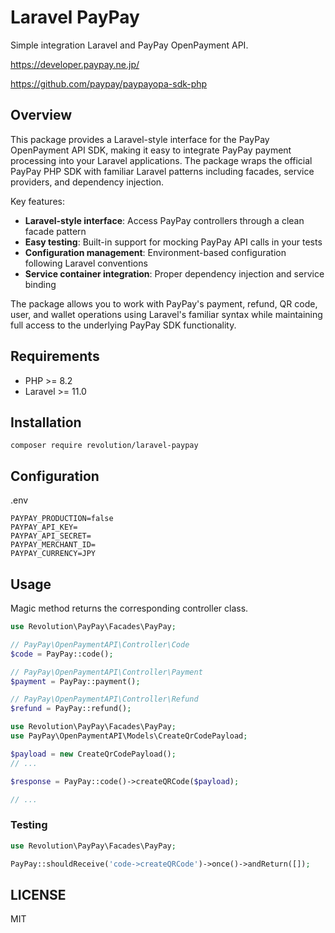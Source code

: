 # Laravel PayPay

Simple integration Laravel and PayPay OpenPayment API.

https://developer.paypay.ne.jp/

https://github.com/paypay/paypayopa-sdk-php

## Overview

This package provides a Laravel-style interface for the PayPay OpenPayment API SDK, making it easy to integrate PayPay payment processing into your Laravel applications. The package wraps the official PayPay PHP SDK with familiar Laravel patterns including facades, service providers, and dependency injection.

Key features:
- **Laravel-style interface**: Access PayPay controllers through a clean facade pattern
- **Easy testing**: Built-in support for mocking PayPay API calls in your tests
- **Configuration management**: Environment-based configuration following Laravel conventions
- **Service container integration**: Proper dependency injection and service binding

The package allows you to work with PayPay's payment, refund, QR code, user, and wallet operations using Laravel's familiar syntax while maintaining full access to the underlying PayPay SDK functionality.

## Requirements
- PHP >= 8.2
- Laravel >= 11.0

## Installation

```
composer require revolution/laravel-paypay
```

## Configuration

.env
```
PAYPAY_PRODUCTION=false
PAYPAY_API_KEY=
PAYPAY_API_SECRET=
PAYPAY_MERCHANT_ID=
PAYPAY_CURRENCY=JPY
```

## Usage
Magic method returns the corresponding controller class.

```php
use Revolution\PayPay\Facades\PayPay;

// PayPay\OpenPaymentAPI\Controller\Code
$code = PayPay::code();

// PayPay\OpenPaymentAPI\Controller\Payment
$payment = PayPay::payment();

// PayPay\OpenPaymentAPI\Controller\Refund
$refund = PayPay::refund();
```

```php
use Revolution\PayPay\Facades\PayPay;
use PayPay\OpenPaymentAPI\Models\CreateQrCodePayload;

$payload = new CreateQrCodePayload();
// ...

$response = PayPay::code()->createQRCode($payload);

// ...
```

### Testing
```php
use Revolution\PayPay\Facades\PayPay;

PayPay::shouldReceive('code->createQRCode')->once()->andReturn([]);
```

## LICENSE
MIT
